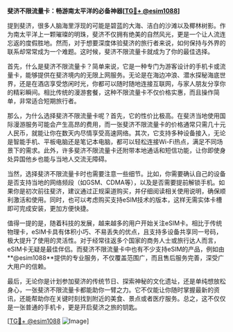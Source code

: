 **斐济不限流量卡：畅游南太平洋的必备神器[[TG💪+ @esim1088](https://t.me/s/esim1088)]**

提到斐济，很多人脑海里浮现的可能是碧蓝的大海、洁白的沙滩以及椰林树影。作为南太平洋上一颗璀璨的明珠，斐济不仅拥有绝美的自然风光，更是一个让人流连忘返的度假胜地。然而，对于想要深度体验斐济的旅行者来说，如何保持与外界的联系却常常成为一个难题。这时候，斐济不限流量卡就成为了你的最佳选择。

首先，什么是斐济不限流量卡？简单来说，它是一种专门为游客设计的手机卡或流量卡，能够提供在斐济境内的无限上网服务。无论是在海边冲浪、潜水探秘海底世界，还是在酒店享受悠闲时光，你都可以随时随地连接互联网，与家人朋友分享你的精彩瞬间。相比传统的漫游套餐，这种不限流量卡不仅价格实惠，而且操作简单，非常适合短期旅行者。

那么，为什么选择斐济不限流量卡呢？首先，它的性价比极高。在斐济当地使用国际漫游服务可能会产生高昂的费用，而一张斐济不限流量卡的价格通常只需几十元人民币，就能让你在数天内尽情享受高速网络。其次，它支持多种设备接入，无论是智能手机、平板电脑还是笔记本电脑，都可以轻松连接Wi-Fi热点，满足不同场景下的需求。此外，许多斐济不限流量卡还附带本地通话和短信功能，让你即使身处异国他乡也能与当地人交流无障碍。

当然，选择斐济不限流量卡时也需要注意一些细节。比如，你需要确认自己的设备是否支持当地的网络频段（如GSM、CDMA等），以及是否需要提前解锁手机。如果你是初次前往斐济，建议通过正规渠道购买，并仔细阅读相关使用说明，确保顺利激活和使用。同时，也可以考虑购买支持eSIM技术的版本，这样无需实体卡槽即可完成安装，更加方便快捷。

值得一提的是，随着科技的发展，越来越多的用户开始关注eSIM卡。相比于传统物理卡，eSIM卡具有体积小巧、不易丢失的优点，且支持多设备共享同一号码，极大提升了使用的灵活性。对于经常往返多个国家的商务人士或旅行达人而言，eSIM卡无疑是最佳伴侣。而斐济不限流量卡中也有不少支持eSIM的产品，例如由**@esim1088**提供的专业服务，不仅覆盖范围广，而且售后服务完善，深受广大用户的信赖。

最后，无论你是计划参加斐济的传统节日、探索神秘的文化遗址，还是单纯想放松身心，一张斐济不限流量卡都能助你一臂之力。它不仅能让你随时掌握最新的资讯，还能帮助你在关键时刻找到附近的美食、景点或者医疗服务。总之，这不仅仅是一张普通的手机卡，更是开启斐济之旅的钥匙。

[[TG💪+ @esim1088](https://t.me/s/esim1088) ![Image](https://i.postimg.cc/4NQfJmqS/Snipaste-2025-05-13-00-14-12.png)]